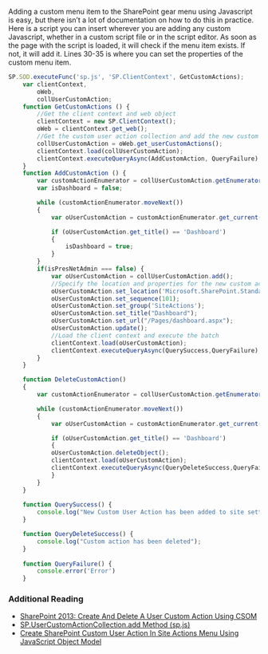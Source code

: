 Adding a custom menu item to the SharePoint gear menu using Javascript is easy, but there isn’t a lot of documentation on how to do this in practice. Here is a script you can insert wherever you are adding any custom Javascript, whether in a custom script file or in the script editor. As soon as the page with the script is loaded, it will check if the menu item exists. If not, it will add it. Lines 30-35 is where you can set the properties of the custom menu item.

```javascript
SP.SOD.executeFunc('sp.js', 'SP.ClientContext', GetCustomActions);
    var clientContext, 
        oWeb, 
        collUserCustomAction;
    function GetCustomActions () {
        //Get the client context and web object 
        clientContext = new SP.ClientContext();
        oWeb = clientContext.get_web();
        //Get the custom user action collection and add the new custom action to it   
        collUserCustomAction = oWeb.get_userCustomActions(); 
        clientContext.load(collUserCustomAction);  
        clientContext.executeQueryAsync(AddCustomAction, QueryFailure); 
    }
    function AddCustomAction () {
        var customActionEnumerator = collUserCustomAction.getEnumerator();
        var isDashboard = false;

        while (customActionEnumerator.moveNext()) 
        {
            var oUserCustomAction = customActionEnumerator.get_current();

            if (oUserCustomAction.get_title() == 'Dashboard') 
            {
                isDashboard = true;
            }
        }
        if(isPresNetAdmin === false) {
            var oUserCustomAction = collUserCustomAction.add();  
            //Specify the location and properties for the new custom action   
            oUserCustomAction.set_location('Microsoft.SharePoint.StandardMenu');  
            oUserCustomAction.set_sequence(101);  
            oUserCustomAction.set_group('SiteActions');  
            oUserCustomAction.set_title("Dashboard");  
            oUserCustomAction.set_url("/Pages/dashboard.aspx");
            oUserCustomAction.update(); 
            //Load the client context and execute the batch 
            clientContext.load(oUserCustomAction);
            clientContext.executeQueryAsync(QuerySuccess,QueryFailure);
        }
    }

    function DeleteCustomAction()
    { 
        var customActionEnumerator = collUserCustomAction.getEnumerator();

        while (customActionEnumerator.moveNext()) 
        {
            var oUserCustomAction = customActionEnumerator.get_current();

            if (oUserCustomAction.get_title() == 'Dashboard') 
            {
            oUserCustomAction.deleteObject();
            clientContext.load(oUserCustomAction);
            clientContext.executeQueryAsync(QueryDeleteSuccess,QueryFailure);
            }
        }
    }
  
    function QuerySuccess() {  
        console.log("New Custom User Action has been added to site settings");  
    } 

    function QueryDeleteSuccess() {  
        console.log("Custom action has been deleted");  
    }  
  
    function QueryFailure() {   
        console.error('Error')
    }
```

### Additional Reading
- [SharePoint 2013: Create And Delete A User Custom Action Using CSOM](http://www.c-sharpcorner.com/article/sharepoint-2013-create-and-delete-a-user-custom-action-usin/)
- [SP.UserCustomActionCollection.add Method (sp.js)](https://msdn.microsoft.com/en-us/library/office/jj246884.aspx)
- [Create SharePoint Custom User Action In Site Actions Menu Using JavaScript Object Model](http://www.c-sharpcorner.com/article/create-sharepoint-custom-user-action-in-site-actions-menu-using-javascript-objec/)
